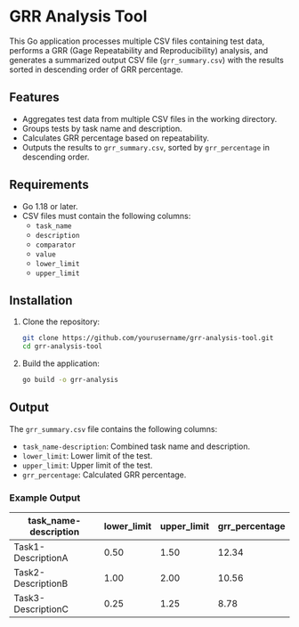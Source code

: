# GRR Analysis Tool

This Go application processes multiple CSV files containing test data, performs a GRR (Gage Repeatability and Reproducibility) analysis, and generates a summarized output CSV file (`grr_summary.csv`) with the results sorted in descending order of GRR percentage.

## Features

- Aggregates test data from multiple CSV files in the working directory.
- Groups tests by task name and description.
- Calculates GRR percentage based on repeatability.
- Outputs the results to `grr_summary.csv`, sorted by `grr_percentage` in descending order.

## Requirements

- Go 1.18 or later.
- CSV files must contain the following columns:
  - `task_name`
  - `description`
  - `comparator`
  - `value`
  - `lower_limit`
  - `upper_limit`

## Installation

1. Clone the repository:

   ```bash
   git clone https://github.com/yourusername/grr-analysis-tool.git
   cd grr-analysis-tool
   ```
2. Build the application:

    ```bash
    go build -o grr-analysis
    ```
## Output

The `grr_summary.csv` file contains the following columns:
- `task_name-description`: Combined task name and description.
- `lower_limit`: Lower limit of the test.
- `upper_limit`: Upper limit of the test.
- `grr_percentage`: Calculated GRR percentage.

### Example Output

| task_name-description | lower_limit | upper_limit | grr_percentage |
|------------------------|-------------|-------------|----------------|
| Task1-DescriptionA    | 0.50        | 1.50        | 12.34          |
| Task2-DescriptionB    | 1.00        | 2.00        | 10.56          |
| Task3-DescriptionC    | 0.25        | 1.25        | 8.78           |
